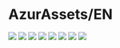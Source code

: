 # AzurAssets/EN
![](https://img.shields.io/badge/EN-7.1.389-blue?style=flat-square)
![](https://img.shields.io/badge/CV-454-blue?style=flat-square)
![](https://img.shields.io/badge/L2D-496-blue?style=flat-square)
![](https://img.shields.io/badge/PIC-15-blue?style=flat-square)
![](https://img.shields.io/badge/BGM-13-blue?style=flat-square)
![](https://img.shields.io/badge/CIPHER-22-blue?style=flat-square)
![](https://img.shields.io/badge/MANGA-20-blue?style=flat-square)
![](https://img.shields.io/badge/PAINTING-69-blue?style=flat-square)